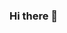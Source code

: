 ### Hi there 👋

<!--
**panda8z/panda8z** is a ✨ _special_ ✨ repository because its `README.md` (this file) appears on your GitHub profile.

Here are some ideas to get you started:

- 🔭 I’m currently working on Crypto.com.
- 🌱 I’m currently learning rustlang and mathematics.
- 👯 I’m looking to collaborate on golang project.
- 🤔 I’m looking for help with mathematics.
- 💬 Ask me about golang and rust.
- 📫 How to reach me: panda8xy@gmail.com
- 😄 Pronouns: Panda
- ⚡ Fun fact: 胖大（又胖又大）
-->
